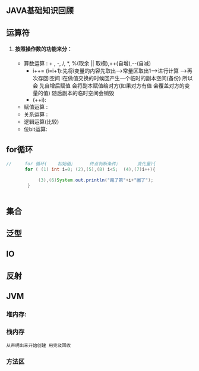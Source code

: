## JAVA基础知识回顾

## 运算符 
   1. ####  按照操作数的功能来分：
       - 算数运算 : + ,  -,  /,  *, %(取余 || 取模),++(自增),--(自减)
         * i++=  (i=i+1):先将i变量的内容先取出——>常量区取出1——>进行计算 ——>再次存回i空间
         i在做值交换的时候回产生一个临时的副本空间(备份)    所以会 先自增后赋值 会将副本赋值给对方(如果对方有值 会覆盖对方的变量的值) 随后副本的临时空间会销毁
         * (++i):
       - 赋值运算 :
       - 关系运算 :
       - 逻辑运算(比较) 
       - 位bit运算:


## for循环
```java
//     for 循环(    初始值;      终点判断条件;       变化量){
       for ( (1) int i=0; (2),(5),(8) i<5;  (4),(7)i++){
           
            (3),(6)System.out.println("跑了第"+i+"圈了");
        }
       
```

## 集合

## 泛型

## IO


## 反射


## JVM

   ### 堆内存:
  
   

   ### 栈内存
   
    从声明出来开始创建 用完及回收
   
   ### 方法区
   